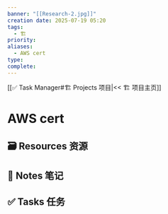 ```yaml
---
banner: "[[Research-2.jpg]]"
creation date: 2025-07-19 05:20
tags:
  - 🏗️
priority:
aliases:
  - AWS cert
type:
complete:
---
```

[[✅ Task Manager#🏗️ Projects 项目|<< 🏗️ 项目主页]]
# AWS cert

## 🗃️ Resources 资源


## 📒 Notes 笔记


## ✅  Tasks 任务




